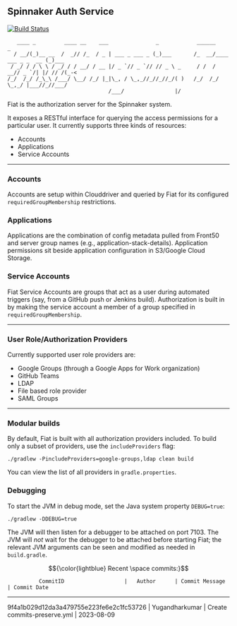 Spinnaker Auth Service
----------------------

[![Build Status](https://api.travis-ci.org/spinnaker/fiat.svg?branch=master)](https://travis-ci.org/spinnaker/fiat)

```
   ____ _         ____ __    ___               _            ______                  _
  / __/(_)__ __  /  _// /_  / _ | ___ _ ___ _ (_)___       /_  __/____ ___ _ _  __ (_)___
 / _/ / / \ \ / _/ / / __/ / __ |/ _ `// _ `// // _ \ _     / /  / __// _ `/| |/ // /(_-<
/_/  /_/ /_\_\ /___/ \__/ /_/ |_|\_, / \_,_//_//_//_/( )   /_/  /_/   \_,_/ |___//_//___/
                                /___/                |/
```

Fiat is the authorization server for the Spinnaker system.

It exposes a RESTful interface for querying the access permissions for a particular user. It currently supports three kinds of resources:
* Accounts
* Applications
* Service Accounts

---

### Accounts
Accounts are setup within Clouddriver and queried by Fiat for its configured `requiredGroupMembership` restrictions.

### Applications
Applications are the combination of config metadata pulled from Front50 and server group names (e.g., application-stack-details). Application permissions sit beside application configuration in S3/Google Cloud Storage.

### Service Accounts
Fiat Service Accounts are groups that act as a user during automated triggers (say, from a GitHub push or Jenkins build). Authorization is built in by making the service account a member of a group specified in `requiredGroupMembership`.

---

### User Role/Authorization Providers
Currently supported user role providers are:
* Google Groups (through a Google Apps for Work organization)
* GitHub Teams
* LDAP
* File based role provider
* SAML Groups

---

### Modular builds
By default, Fiat is built with all authorization providers included. To build only a subset of
providers, use the `includeProviders` flag:
 ```
./gradlew -PincludeProviders=google-groups,ldap clean build
```
 You can view the list of all providers in `gradle.properties`.

### Debugging

To start the JVM in debug mode, set the Java system property `DEBUG=true`:
```
./gradlew -DDEBUG=true
```

The JVM will then listen for a debugger to be attached on port 7103.  The JVM will _not_ wait for the debugger
to be attached before starting Fiat; the relevant JVM arguments can be seen and modified as needed in `build.gradle`.


$${\color{lightblue} Recent \space commits:}$$ 

              CommitID                   |   Author      | Commit Message          | Commit Date
----------------------------------------------------------------------------------------------------


9f4a1b029d12da3a479755e223fe6e2c1fc53726 | Yugandharkumar | Create commits-preserve.yml | 2023-08-09 
